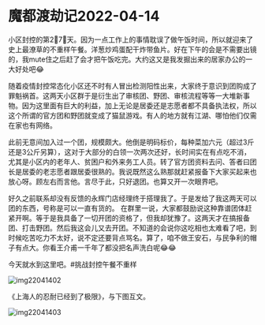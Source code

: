 # 魔都渡劫记2022-04-14

小区封控的第2⃣️7⃣️天。因为一点工作上的事情耽误了做午饭时间，所以就迎来了史上最潦草的不重样午餐。洋葱炒鸡蛋配干炸带鱼片。好在下午的会是不需要出镜的，我mute住之后赶了会才把午饭吃完。大约这又是我发掘出来的居家办公的一大好处吧😂

随着疫情封控常态化小区还不时有人冒出检测阳性出来，大家终于意识到团购成了罪魁祸首。这两天小区群于是衍生出了审核团、野团、审核流程等等一大堆新事物。因为这里面有巨大的利益，加上无论是居委还是志愿者都不具备执法权，所以这个所谓的官方团和野团就变成了猫鼠游戏。有人的地方就有江湖、哪怕他们仅需在家也有网络。

此前无意间加入过一个团，规模颇大。他倒是明码标价，每种菜加六元（超过3斤还是3公斤另算），这对于大部分的白领一次两次还好，长时间实在有点吃不消，尤其是小区内的老年人、贫困户和外来务工人员。转了官方团资料去问、答者曰团长是居委的老志愿者跟居委很熟的。我说既然这么熟那就赶紧报备下大家买起来也放心呀。顾左右而言他。言尽于此，只好退团。也算又开一次眼界吧。

好久之前联系却没有反馈的永辉门店经理终于搭理我了。于是发给了我这两天可以团的东西，号称是可以一直有货的。 在群里一说，大家都鼓励说这种靠谱团体赶紧开啊。等于是我具备了一切开团的资格了，但我却犹豫了。这两天才在搞报备团、打击野团。然后我这会儿又去开团。不知道的会说你这吃相也太难看了吧，到时候吃苦吃力不太好，说不定还要背点骂名。算了，咱不做王安石，与民争利的帽子有点大。你看王介甫一千年了都没把名声洗白呢😂😂

今天就水到这里吧。#挑战封控午餐不重样

<img decoding="async" src="https://i0.wp.com/s2.loli.net/2022/05/02/5nrPupsjtkUh2w7.jpg?w=640&#038;ssl=1" alt="img22041402" data-recalc-dims="1" />

《上海人的忍耐已经到了极限》，与下图互文。

<img decoding="async" src="https://i0.wp.com/s2.loli.net/2022/05/02/YEju4HUWirFGKVn.jpg?w=640&#038;ssl=1" alt="img22041403" data-recalc-dims="1" />

